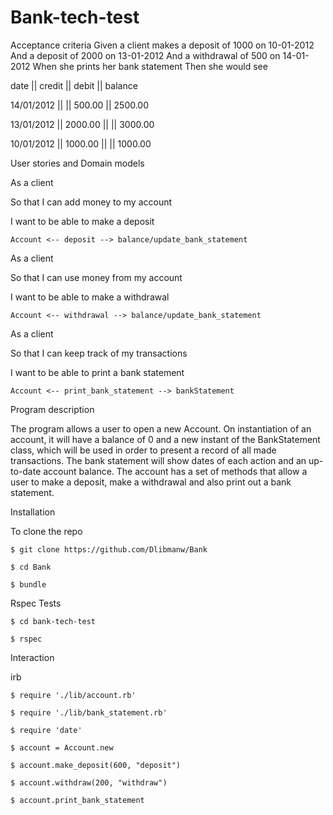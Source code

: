 # Bank-tech-test

Acceptance criteria
Given a client makes a deposit of 1000 on 10-01-2012
And a deposit of 2000 on 13-01-2012
And a withdrawal of 500 on 14-01-2012
When she prints her bank statement
Then she would see

date || credit || debit || balance

14/01/2012 || || 500.00 || 2500.00

13/01/2012 || 2000.00 || || 3000.00

10/01/2012 || 1000.00 || || 1000.00

User stories and Domain models

As a client

So that I can add money to my account 

I want to be able to make a deposit
```
Account <-- deposit --> balance/update_bank_statement
```

As a client

So that I can use money from my account 

I want to be able to make a withdrawal
```
Account <-- withdrawal --> balance/update_bank_statement
```
As a client

So that I can keep track of my transactions

I want to be able to print a bank statement
```
Account <-- print_bank_statement --> bankStatement
```
Program description

The program allows a user to open a new Account. On instantiation of an account, it will have a balance of 0 and a new instant of the BankStatement class, which will be used in order to present a record of all made transactions. The bank statement will show dates of each action and an up-to-date account balance. The account has a set of methods that allow a user to make a deposit, make a withdrawal and also print out a bank statement.

Installation

To clone the repo
```
$ git clone https://github.com/Dlibmanw/Bank

$ cd Bank

$ bundle
```
Rspec Tests
```
$ cd bank-tech-test

$ rspec
```
Interaction

irb
```
$ require './lib/account.rb'

$ require './lib/bank_statement.rb'

$ require 'date'

$ account = Account.new

$ account.make_deposit(600, "deposit")

$ account.withdraw(200, "withdraw")

$ account.print_bank_statement
```